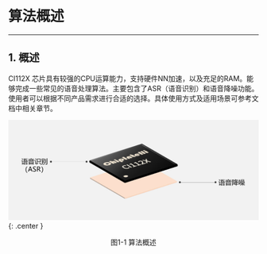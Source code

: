 # 算法概述

***

## 1. 概述

CI112X 芯片具有较强的CPU运算能力，支持硬件NN加速，以及充足的RAM。能够完成一些常见的语音处理算法。主要包含了ASR（语音识别）和语音降噪功能。使用者可以根据不同产品需求进行合适的选择。具体使用方式及适用场景可参考文档中相关章节。

 ![算法概述](img/算法概述-1.jpg){: .center }

 <div align=center>图1-1 算法概述</div>